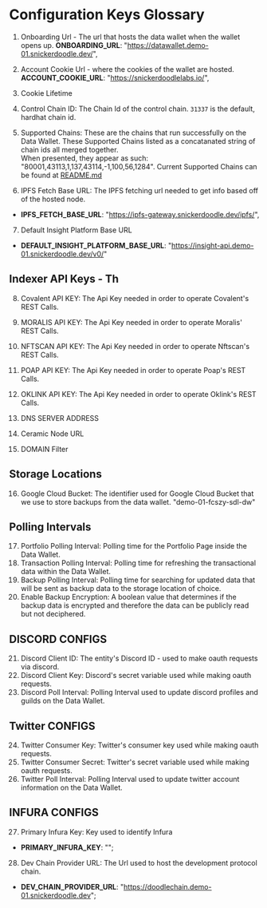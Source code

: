# Configuration Keys Glossary

1. Onboarding Url - The url that hosts the data wallet when the wallet opens up. 
  __ONBOARDING_URL__: "https://datawallet.demo-01.snickerdoodle.dev/",
2. Account Cookie Url - where the cookies of the wallet are hosted. 
  __ACCOUNT_COOKIE_URL__: "https://snickerdoodlelabs.io/",

3. Cookie Lifetime
4. Control Chain ID: The Chain Id of the control chain. `31337` is the default, hardhat chain id. 
5. Supported Chains: These are the chains that run successfully on the Data Wallet. 
These Supported Chains listed as a concatanated string of chain ids all merged together.  
When presented, they appear as such: "80001,43113,1,137,43114,-1,100,56,1284".
Current Supported Chains can be found at [README.md](/documentation/sdql/README.md)

6. IPFS Fetch Base URL: The IPFS fetching url needed to get info based off of the hosted node. 
-  __IPFS_FETCH_BASE_URL__: "https://ipfs-gateway.snickerdoodle.dev/ipfs/",
7. Default Insight Platform Base URL
-   __DEFAULT_INSIGHT_PLATFORM_BASE_URL__:
    "https://insight-api.demo-01.snickerdoodle.dev/v0/"

## Indexer API Keys - Th
8. Covalent API KEY: The Api Key needed in order to operate Covalent's REST Calls.  
9. MORALIS API KEY: The Api Key needed in order to operate Moralis' REST Calls.  
10. NFTSCAN API KEY: The Api Key needed in order to operate Nftscan's REST Calls.  
11. POAP API KEY: The Api Key needed in order to operate Poap's REST Calls.  
12. OKLINK API KEY: The Api Key needed in order to operate Oklink's REST Calls. 

13. DNS SERVER ADDRESS
14. Ceramic Node URL
15. DOMAIN Filter

## Storage Locations
16. Google Cloud Bucket: The identifier used for Google Cloud Bucket that we use to store backups from the data wallet. 
"demo-01-fcszy-sdl-dw"

## Polling Intervals
17. Portfolio Polling Interval: Polling time for the Portfolio Page inside the Data Wallet. 
18. Transaction Polling Interval: Polling time for refreshing the transactional data within the Data Wallet. 
19. Backup Polling Interval: Polling time for searching for updated data that will be sent as backup data to the storage location of choice. 
20. Enable Backup Encryption: A boolean value that determines if the backup data is encrypted and therefore the data can be publicly read but not deciphered.  

## DISCORD CONFIGS
21. Discord Client ID: The entity's Discord ID - used to make oauth requests via discord. 
22. Discord Client Key: Discord's secret variable used while making oauth requests. 
23. Discord Poll Interval: Polling Interval used to update discord profiles and guilds on the Data Wallet. 

## Twitter CONFIGS
24. Twitter Consumer Key: Twitter's consumer key used while making oauth requests.
25. Twitter Consumer Secret: Twitter's secret variable used while making oauth requests.
26. Twitter Poll Interval: Polling Interval used to update twitter account information on the Data Wallet. 

## INFURA CONFIGS
27. Primary Infura Key: Key used to identify Infura
- __PRIMARY_INFURA_KEY__: "";
28. Dev Chain Provider URL: The Url used to host the development protocol chain. 
- __DEV_CHAIN_PROVIDER_URL__: "https://doodlechain.demo-01.snickerdoodle.dev";